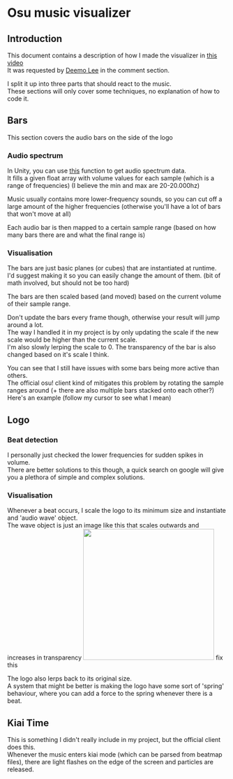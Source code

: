 # Osu music visualizer

## Introduction

This document contains a description of how I made the visualizer in [this video](https://www.youtube.com/watch?v=iVgbb_uGno4)  
It was requested by [Deemo Lee](https://www.youtube.com/channel/UCG_HV-Qbz3uS6ifu43j3ZLA) in the comment section.

I split it up into three parts that should react to the music.  
These sections will only cover some techniques, no explanation of how to code it.

## Bars

This section covers the audio bars on the side of the logo

### Audio spectrum

In Unity, you can use [this](https://docs.unity3d.com/ScriptReference/AudioSource.GetSpectrumData.html) function to get audio spectrum data.  
It fills a given float array with volume values for each sample (which is a range of frequencies) (I believe the min and max are 20-20.000hz)

Music usually contains more lower-frequency sounds, so you can cut off a large amount of the higher frequencies (otherwise you'll have a lot of bars that won't move at all)

Each audio bar is then mapped to a certain sample range (based on how many bars there are and what the final range is)

### Visualisation

The bars are just basic planes (or cubes) that are instantiated at runtime.  
I'd suggest making it so you can easily change the amount of them. (bit of math involved, but should not be too hard)

The bars are then scaled based (and moved) based on the current volume of their sample range.

Don't update the bars every frame though, otherwise your result will jump around a lot.  
The way I handled it in my project is by only updating the scale if the new scale would be higher than the current scale.  
I'm also slowly lerping the scale to 0. The transparency of the bar is also changed based on it's scale I think.

You can see that I still have issues with some bars being more active than others.  
The official osu! client kind of mitigates this problem by rotating the sample ranges around (+ there are also multiple bars stacked onto each other?)  
Here's an example (follow my cursor to see what I mean)

## Logo

### Beat detection

I personally just checked the lower frequencies for sudden spikes in volume.  
There are better solutions to this though, a quick search on google will give you a plethora of simple and complex solutions.

### Visualisation

Whenever a beat occurs, I scale the logo to its minimum size and instantiate and 'audio wave' object.  
The wave object is just an image like this that scales outwards and increases in transparency
<img src="https://github.com/Razacx/OsuMainMenuVisualizerDescription/blob/master/img/audio_wave.png" width="300"> fix this

The logo also lerps back to its original size.  
A system that might be better is making the logo have some sort of 'spring' behaviour, where you can add a force to the spring whenever there is a beat.

## Kiai Time

This is something I didn't really include in my project, but the official client does this.  
Whenever the music enters kiai mode (which can be parsed from beatmap files), there are light flashes on the edge of the screen and particles are released.
